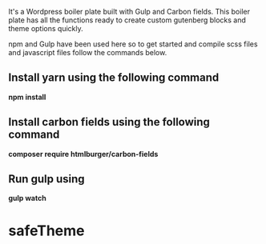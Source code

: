 It's a Wordpress boiler plate built with Gulp and Carbon fields. This boiler plate has all the functions ready to create custom gutenberg blocks and theme options quickly. 

npm and Gulp have been used here so to get started and compile scss files and javascript files follow the commands below.


## Install yarn using the following command

**npm install**

## Install carbon fields using the following command

**composer require htmlburger/carbon-fields**

## Run gulp using

**gulp watch**
# safeTheme
